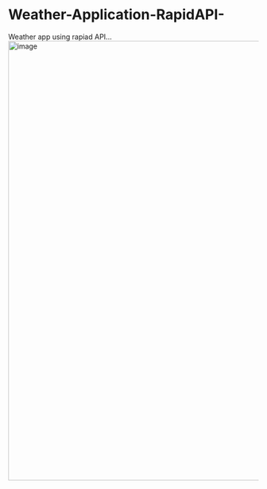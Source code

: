 # Weather-Application-RapidAPI-
Weather app using rapiad API...
<img width="883" alt="image" src="https://user-images.githubusercontent.com/72243994/209541563-d53f4193-b69c-412d-b494-5630aeed3e7f.png">
